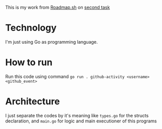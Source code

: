 This is my work from [Roadmap.sh](https://roadmap.sh) on [second task](https://roadmap.sh/projects/github-user-activity)  

# Technology
I'm just using Go as programming language.  

# How to run
Run this code using command `go run . github-activity <username> <github_event>`  

# Architecture
I just separate the codes by it's meaning like `types.go` for the structs declaration,  and `main.go` for logic and main executioner of this programs  
